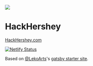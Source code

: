 ![](https://s3.amazonaws.com/hackathonwatch/hackathon/uploads/hackathon/logo/1573/normal_HackHersheyBlackLogo.png)

# HackHershey

[HackHershey.com](https://www.HackHershey.com)


[![Netlify Status](https://api.netlify.com/api/v1/badges/f17a69d2-3b40-4973-9872-50cc6ab0502d/deploy-status)](https://app.netlify.com/sites/hackhershey/deploys)

Based on [@LekoArts](https://github.com/LekoArts)'s [gatsby starter site](https://github.com/LekoArts/gatsby-starter-portfolio-cara).